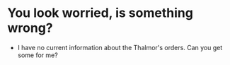 # You look worried, is something wrong?

- I have no current information about the Thalmor's orders. Can you get some for me?
